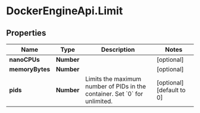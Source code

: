 # DockerEngineApi.Limit

## Properties

Name | Type | Description | Notes
------------ | ------------- | ------------- | -------------
**nanoCPUs** | **Number** |  | [optional] 
**memoryBytes** | **Number** |  | [optional] 
**pids** | **Number** | Limits the maximum number of PIDs in the container. Set &#x60;0&#x60; for unlimited.  | [optional] [default to 0]


